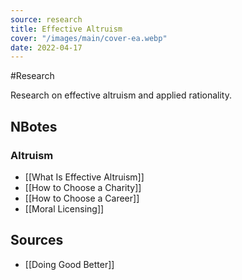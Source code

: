 ```yaml
---
source: research
title: Effective Altruism
cover: "/images/main/cover-ea.webp"
date: 2022-04-17
---
```

#Research 

Research on effective altruism and applied rationality.

## NBotes
### Altruism
- [[What Is Effective Altruism]]
- [[How to Choose a Charity]]
- [[How to Choose a Career]]
- [[Moral Licensing]]

## Sources
- [[Doing Good Better]]